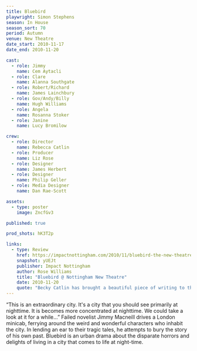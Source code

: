 ```yaml
---
title: Bluebird
playwright: Simon Stephens
season: In House
season_sort: 70
period: Autumn
venue: New Theatre
date_start: 2010-11-17
date_end: 2010-11-20

cast:
  - role: Jimmy
    name: Cem Aytacli
  - role: Clare
    name: Alanna Southgate
  - role: Robert/Richard
    name: James Lainchbury
  - role: Gov/Andy/Billy
    name: Hugh Williams
  - role: Angela
    name: Rosanna Stoker
  - role: Janine
    name: Lucy Bromilow

crew:
  - role: Director
    name: Rebecca Catlin
  - role: Producer
    name: Liz Rose
  - role: Designer
    name: James Herbert
  - role: Designer
    name: Philip Geller
  - role: Media Designer
    name: Dan Rae-Scott

assets:
  - type: poster
    image: ZncfGv3

published: true

prod_shots: hK3T2p

links:
  - type: Review
    href: https://impactnottingham.com/2010/11/bluebird-the-new-theatre-2/
    snapshot: yUEJt
    publisher: Impact Nottingham
    author: Rose Williams
    title: "Bluebird @ Nottingham New Theatre"
    date: 2010-11-20
    quote: "Becky Catlin has brought a beautiful piece of writing to the New Theatre stage with precision and style, lifting the characters to the forefront of the production.  Compelling and strangely beautiful, this production of Simon Stephens’ Bluebird made for a thoroughly enjoyable evening at the theatre."
---
```


“This is an extraordinary city. It's a city that you should see primarily at nighttime. It is becomes more concentrated at nighttime. We could take a look at it for a while...”
Failed novelist Jimmy Macneill drives a London minicab, ferrying around the weird and wonderful characters who inhabit the city. In lending an ear to their tragic tales, he attempts to bury the story of his own past.
Bluebird is an urban drama about the disparate horrors and delights of living in a city that comes to life at night-time.
